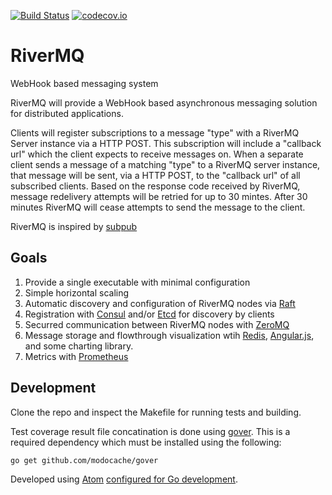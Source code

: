 [![Build Status](https://travis-ci.org/rivermq/rivermq.svg?branch=master)](https://travis-ci.org/rivermq/rivermq) [![codecov.io](https://codecov.io/github/rivermq/rivermq/coverage.svg?branch=master)](https://codecov.io/github/rivermq/rivermq?branch=master)

RiverMQ
========

WebHook based messaging system

RiverMQ will provide a WebHook based asynchronous messaging solution for distributed applications.

Clients will register subscriptions to a message "type" with a RiverMQ Server instance via a HTTP POST.  This subscription will include a "callback url" which the client expects to receive messages on.  When a separate client sends a message of a matching "type" to a RiverMQ server instance, that message will be sent, via a HTTP POST, to the "callback url" of all subscribed clients.  Based on the response code received by RiverMQ, message redelivery attempts will be retried for up to 30 mintes.  After 30 minutes RiverMQ will cease attempts to send the message to the client.

RiverMQ is inspired by [subpub](https://github.com/PearsonEducation/subpub)


Goals
-----

1. Provide a single executable with minimal configuration
1. Simple horizontal scaling
1. Automatic discovery and configuration of RiverMQ nodes via [Raft](https://raft.github.io/)
1. Registration with [Consul](https://www.consul.io/) and/or [Etcd](https://coreos.com/etcd/) for discovery by clients
1. Securred communication between RiverMQ nodes with [ZeroMQ](http://zeromq.org/)
1. Message storage and flowthrough visualization wtih [Redis](http://redis.io//), [Angular.js](https://angularjs.org/), and some charting library.
1. Metrics with [Prometheus](https://prometheus.io/)


Development
-----------
Clone the repo and inspect the Makefile for running tests and building.

Test coverage result file concatination is done using [gover](https://github.com/modocache/gover).  This is a required dependency which must be installed using the following:
```bash
go get github.com/modocache/gover
```

Developed using [Atom](https://atom.io/) [configured for Go development](http://marcio.io/2015/07/supercharging-atom-editor-for-go-development).

